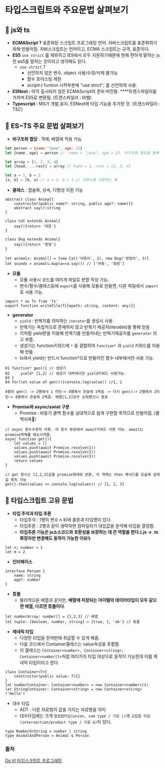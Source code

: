 # 타입스크립트와 주요문법 살펴보기

## 👻 js와 ts

- **ECMAScript ?**
표준화된 스크립트 프로그래밍 언어. 자바스크립트를 표준화하기 위해 만들어짐. 자바스크립트는 언어이고, ECMA 스크립트는 규격, 표준이다.
- **ES5**
`use strict` 를 제외하고 IE9에서 모두 지원하기때문에 현재 편하게 말하는 js란 es5를 말하는 것이라고 생각해도 된다.
    - `use strict` ?
        - 선언하지 않은 변수, object 사용/수정/삭제 불가능
        - 함수 호이스팅 제한
        - script나 funtion 시작부분에 "use strict"; 를 선언하여 사용.
- **ESNext :** 아직 출시되지 않은 ECMAScript의 준비 버전들. ****트랜스파일러를 거치며 ES5로 변환됨. (트랜스파일러 : 바벨)
- **Typescript :** MS가 개발,유지. ESNext에 타입 기능을 추가한 것. (트랜스파일러 : TSC)

## 👻 ES~TS 주요 문법 살펴보기

- **비구조화 할당** : 객체, 배열에 적용 가능

```jsx
let person = {name:"Jane", age: 22}
let {name, age} = person //  name = "jane", age = 22  비구조화 할당을 통해 person멤버의 name과 age변수를 쉽게 얻었다.

let array = [1, 2, 3, 4]
let [head, ...rest] = array // haed = 1, rest = [2, 3, 4]

let a = 1, b = 2
[a, b] = [b, a] // a = 2, b = 1 // 각변수를 교환하는 예
```

- **클래스** : 캡슐화, 상속, 다형성 지원 가능

```tsx
abstract class Animal{
    constructor(public name?: string, public age?: name){}
    abstract say():string
}

class Cat extends Animal{
    say(){return '야옹'}
}

class Dog extends Animal{
    say(){return '멍멍'}
}

let animals: Animal[] = [new Cat('야옹이', 2), new Dog('멍멍이', 3)]
let sounds = animals.map(a=>a.say()) // ['야옹', '멍멍']
```

- **모듈**
    - 모듈 사용시 코드를 여러개 파일로 분할 작성 가능.
    - 변수/함수/클래스등에 `export`를 사용해 모듈로 만들면, 다른 파일에서 `import`로 사용 가능.

```tsx
import * as fs from 'fs'
export function writeFile(filepath: string, content: any){}
```

- **generator**
    - `yield` : 반복자를 의미하는 `iterator`를 생성시 사용.
    - 반복기는 독립적으로 존재하지 않고 반복기 제공자(iterable)을 통해 얻음
    - 이처럼 yield문을 이용해 반복기를 만들어내는 반복기제공자를 `generator` 라고 부름.
    - 생성기는 function키워드에 `*` 을 결합하여 `function*` 과 `yield` 키워드를 이용해 만듦
    - ts에서 yield는 반드시 function*으로 만들어진 함수 내부에서만 사용 가능.

```tsx
01 function* gen(){ // 생성기
02     yield* [1,2] // 생성기 내부에서만 yield키워드 사용가능.
03 }
04 for(let value of gen())[console.log(value)] //1, 2

4행의 gen() -> 2행에서 1 리턴-> 4행에서 콘솔에 1찍음 -> 다시 gen()-> 2행에서 2리턴-> 4행에서 콘솔에 2찍음. 배열[1,2]모두 순회했으니 종료
```

- **Promise와 async/awiat 구문**
    - Promise : 비동기 콜백 함수를 상대적으로 쉽게 구현할 목적으로 만들어짐. (콜백지옥👋)

```tsx
// async 함수수정자 사용. 이 함수 본문에서 await키워드 사용 가능. await는 promise객체를 해소시켜줌.
async function get(){
    let values = []
    values.push(await Promise.resolve(1))
    values.push(await Promise.resolve(2))
    values.push(await Promise.resolve(3))
    return values
}

// get 함수는 [1,2,3]값을 promise형태로 반환, 이 객체는 then 메서드를 호출해 실제 값 획득 가능
get().then(values => console.log(values)) // [1, 2, 3]
```

## 👻 타입스크립트 고유 문법

- **타입 주석과 타입 추론**
    - 타입주석 : 1행의 변수 n 뒤에 콜론과 타입명이 있다.
    - 타입추론 : 2행과 같이 생략하면 컴파일러가 대입값을 분석해 타입을 결정함.
    - **타입추론 기능은 js소스코드와 호환성을 보장하는 데 큰 역할을 한다.(.js → .ts 확장자만 변경해도 동작이 가능한 이유!)**

```tsx
let n: number = 1
let m = 2
```

- **인터페이스**

```tsx
interface Person {
    name: string
    age?: number
}
```

- **튜플**
    - 물리적으론 배열과 같지만, **배열에 저장되는 아이템의 데이터타입이 모두 같으면 배열, 다르면 튜플이다**.

```tsx
let numberArray: number[] = [1,2,3] // 배열
let tuple: [boolean, number, string] = [true, 1, 'ok'] // 튜플
```

- **제네릭 타입**
    - 다양한 타입을 한꺼번에 취급할 수 있게 해줌.
    - 다음 코드에서 Container클래스는 value속성을 포함함.
    - 이 클래스는 `Container<number>, Container<string>, Container<number[]>`처럼 여러가지 타입 대상으로 동작이 가능한데 이를 제네릭 타입이라고 한다.

```tsx
class Container<T>{
    constructor(public value: T){}
}
let numberContainer: Container<number> = new Container<number>(1)
let StringContainer: Container<string> = new Container<stirng>('Hello')
```

- 대수 타입
    - ADT : 다른 자료형의 값을 가지는 자료형을 의미
    - 대수타입에는 크게 `합집합타입(union, sum type / 기호 |)`과 `교집합 타입(intersection/product type / 기호 &)`이 있다.

```tsx
type NumberOrString = number | string
type AnimalAndPerson = Animal & Person
```

### 출처

[Do it! 타입스크립트 프로그래밍](http://www.yes24.com/Product/Goods/89328106)